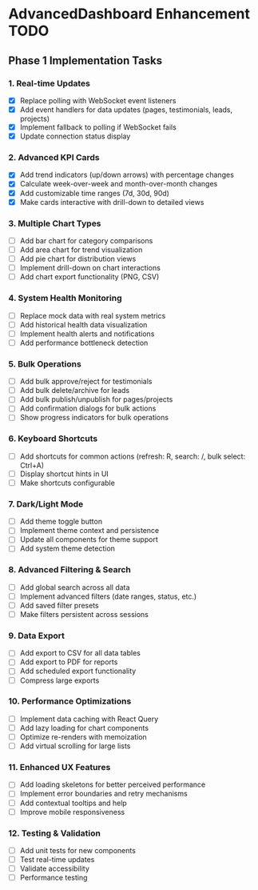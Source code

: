 # AdvancedDashboard Enhancement TODO

## Phase 1 Implementation Tasks

### 1. Real-time Updates
- [x] Replace polling with WebSocket event listeners
- [x] Add event handlers for data updates (pages, testimonials, leads, projects)
- [x] Implement fallback to polling if WebSocket fails
- [x] Update connection status display

### 2. Advanced KPI Cards
- [x] Add trend indicators (up/down arrows) with percentage changes
- [x] Calculate week-over-week and month-over-month changes
- [x] Add customizable time ranges (7d, 30d, 90d)
- [x] Make cards interactive with drill-down to detailed views

### 3. Multiple Chart Types
- [ ] Add bar chart for category comparisons
- [ ] Add area chart for trend visualization
- [ ] Add pie chart for distribution views
- [ ] Implement drill-down on chart interactions
- [ ] Add chart export functionality (PNG, CSV)

### 4. System Health Monitoring
- [ ] Replace mock data with real system metrics
- [ ] Add historical health data visualization
- [ ] Implement health alerts and notifications
- [ ] Add performance bottleneck detection

### 5. Bulk Operations
- [ ] Add bulk approve/reject for testimonials
- [ ] Add bulk delete/archive for leads
- [ ] Add bulk publish/unpublish for pages/projects
- [ ] Add confirmation dialogs for bulk actions
- [ ] Show progress indicators for bulk operations

### 6. Keyboard Shortcuts
- [ ] Add shortcuts for common actions (refresh: R, search: /, bulk select: Ctrl+A)
- [ ] Display shortcut hints in UI
- [ ] Make shortcuts configurable

### 7. Dark/Light Mode
- [ ] Add theme toggle button
- [ ] Implement theme context and persistence
- [ ] Update all components for theme support
- [ ] Add system theme detection

### 8. Advanced Filtering & Search
- [ ] Add global search across all data
- [ ] Implement advanced filters (date ranges, status, etc.)
- [ ] Add saved filter presets
- [ ] Make filters persistent across sessions

### 9. Data Export
- [ ] Add export to CSV for all data tables
- [ ] Add export to PDF for reports
- [ ] Add scheduled export functionality
- [ ] Compress large exports

### 10. Performance Optimizations
- [ ] Implement data caching with React Query
- [ ] Add lazy loading for chart components
- [ ] Optimize re-renders with memoization
- [ ] Add virtual scrolling for large lists

### 11. Enhanced UX Features
- [ ] Add loading skeletons for better perceived performance
- [ ] Implement error boundaries and retry mechanisms
- [ ] Add contextual tooltips and help
- [ ] Improve mobile responsiveness

### 12. Testing & Validation
- [ ] Add unit tests for new components
- [ ] Test real-time updates
- [ ] Validate accessibility
- [ ] Performance testing
